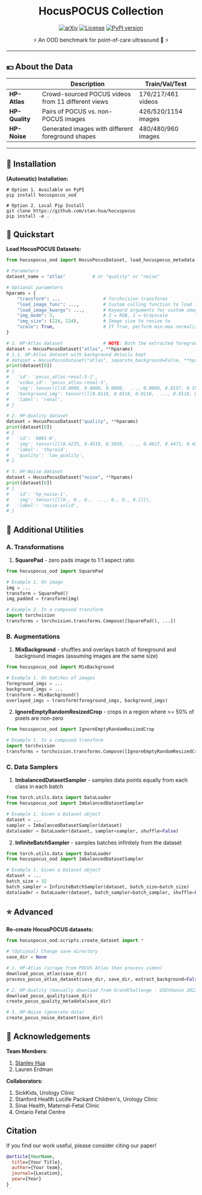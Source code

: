 <!-- OPTIONAL: Project Logo
<p align="center">
  <img src="[OPT FILL: Path/link to logo image]" alt="Logo" style="width: 15%; display: block; margin: auto;">
</p>
-->

<h1 align="center"> HocusPOCUS Collection </h1>

<p align="center">
  <a href="[OPT FILL: Path/link to paper]"><img src="https://img.shields.io/badge/arXiv-2405.01535-b31b1b.svg" alt="arXiv"></a>
  <a href="https://github.com/stan-hua/hocuspocus/blob/main/LICENSE"><img src="https://img.shields.io/license-MIT-blue/license-MIT-blue.svg" alt="License"></a>
  <a href="[OPT FILL: Path/link to PyPI project]"><img src="https://img.shields.io/pypi/v/hocuspocus.svg" alt="PyPI version"></a>
</p>

<p align="center">
  ⚡ An OOD benchmark for point-of-care ultrasound 🚀 ⚡ <br>
</p>

---

## 💴 About the Data

|                | **Description**                                    | **Train/Val/Test**  |
|----------------|----------------------------------------------------|---------------------|
| **HP-Atlas**   | Crowd-sourced POCUS videos from 11 different views | 176/217/461 videos  |
| **HP-Quality** | Pairs of POCUS vs. non-POCUS images                | 426/520/1154 images |
| **HP-Noise**   | Generated images with different foreground shapes  | 480/480/960 images  |

---

## 🔧 Installation

**(Automatic) Installation:**

```shell
# Option 1. Available on PyPI
pip install hocuspocus_ood

# Option 2. Local Pip Install
git clone https://github.com/stan-hua/hocuspocus
pip install -e .
```

## 🏃 Quickstart

**Load HocusPOCUS Datasets:**
```python
from hocuspocus_ood import HocusPocusDataset, load_hocuspocus_metadata

# Parameters
dataset_name = "atlas"          # or "quality" or "noise"

# Optional parameters
hparams = {
    "transform": ...                # Torchvision transforms
    "load_image_func": ...,         # Custom calling function to load image given image path
    "load_image_kwargs": ...,       # Keyword arguments for custom image loading function
    "img_mode": 3,                  # 3 = RGB, 1 = Grayscale
    "img_size": (224, 224),         # Image size to resize to
    "scale": True,                  # If True, perform min-max normalization
}

# 1. HP-Atlas dataset               # NOTE: Both the extracted foreground and background are loaded
dataset = HocusPocusDataset("atlas", **hparams)
# 1.1. HP-Atlas dataset with background details kept
# dataset = HocusPocusDataset("atlas", separate_background=False, **hparams)
print(dataset[0])
# {
#   'id': 'pocus_atlas-renal-3-1',
#   'video_id': 'pocus_atlas-renal-3',
#   'img': tensor([[[0.0000, 0.0000, 0.0000,  ..., 0.0000, 0.0157, 0.1569]]]),
#   'background_img': tensor([[[0.0118, 0.0118, 0.0118,  ..., 0.0118, 0.0078, 0.0000]]]),
#   'label': 'renal',
# }

# 2. HP-Quality dataset
dataset = HocusPocusDataset("quality", **hparams)
print(dataset[0])
# {
#   'id': '0001-0',
#   'img': tensor([[[0.4235, 0.4510, 0.5020,  ..., 0.4627, 0.4471, 0.4549]]]),
#   'label': 'thyroid',
#   'quality': 'low_quality',
# }

# 3. HP-Noise dataset
dataset = HocusPocusDataset("noise", **hparams)
print(dataset[0])
# {
#   'id': 'hp_noise-1',
#   'img': tensor([[[0., 0., 0.,  ..., 0., 0., 0.]]]),
#   'label': 'noise-solid',
# }
```

## 🔧 Additional Utilities

### A. Transformations
1. **SquarePad** - zero pads image to 1:1 aspect ratio
```python
from hocuspocus_ood import SquarePad

# Example 1. On image
img = ...
transform = SquarePad()
img_padded = transform(img)

# Example 2. In a composed transform
import torchvision
transforms = torchvision.transforms.Compose([SquarePad(), ...])
```

### B. Augmentations
1. **MixBackground** - shuffles and overlays batch of foreground and background images (assuming images are the same size)
```python
from hocuspocus_ood import MixBackground

# Example 1. On batches of images
foreground_imgs = ...
background_imgs = ...
transform = MixBackground()
overlayed_imgs = transform(foreground_imgs, background_imgs)
```

2. **IgnoreEmptyRandomResizedCrop** - crops in a region where >= 50% of pixels are non-zero
```python
from hocuspocus_ood import IgnoreEmptyRandomResizedCrop

# Example 1. In a composed transform
import torchvision
transforms = torchvision.transforms.Compose([IgnoreEmptyRandomResizedCrop(), ...])
```

### C. Data Samplers
1. **ImbalancedDatasetSampler** - samples data points equally from each class in each batch
```python
from torch.utils.data import DataLoader
from hocuspocus_ood import ImbalancedDatasetSampler

# Example 1. Given a Dataset object
dataset = ...
sampler = ImbalancedDatasetSampler(dataset)
dataloader = DataLoader(dataset, sampler=sampler, shuffle=False)
```

2. **InfiniteBatchSampler** - samples batches infinitely from the dataset
```python
from torch.utils.data import DataLoader
from hocuspocus_ood import ImbalancedDatasetSampler

# Example 1. Given a Dataset object
dataset = ...
batch_size = 32
batch_sampler = InfiniteBatchSampler(dataset, batch_size=batch_size)
dataloader = DataLoader(dataset, batch_sampler=batch_sampler, shuffle=False)
```


## ⭐ Advanced

**Re-create HocusPOCUS datasets:**

```python
from hocuspocus_ood.scripts.create_dataset import *

# (Optional) Change save directory
save_dir = None

# 1. HP-Atlas (scrape from POCUS Atlas then process video)
download_pocus_atlas(save_dir)
process_pocus_atlas_dataset(save_dir, save_dir, extract_background=False)

# 2. HP-Quality (manually download from GrandChallenge - USEnhance 2023)
download_pocus_quality(save_dir)
create_pocus_quality_metadata(save_dir)

# 3. HP-Noise (generate data)
create_pocus_noise_dataset(save_dir)
```

## 👏 Acknowledgements

**Team Members**:
1. [Stanley Hua](mailto:stanley.z.hua@gmail.com)
2. Lauren Erdman

**Collaborators**:
1. SickKids, Urology Clinic
2. Stanford Health Lucille Packard Children's, Urology Clinic
3. Sinai Health, Maternal-Fetal Clinic
4. Ontario Fetal Centre


## Citation

If you find our work useful, please consider citing our paper!

```bibtex
@article{YourName,
  title={Your Title},
  author={Your team},
  journal={Location},
  year={Year}
}
``
